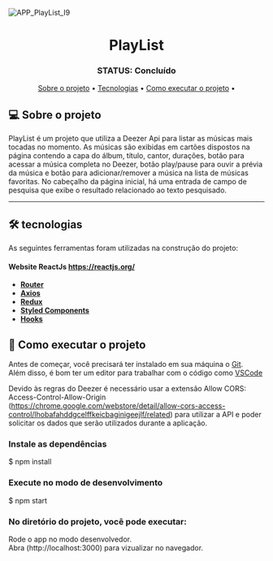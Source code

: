 ![APP_PlayList_I9](https://user-images.githubusercontent.com/97896037/174526751-5068f911-9eb5-4a93-84dd-6c7cdc3f171f.png)

<p align="center">
 </p>
<h1 align="center">
    PlayList
</h1>

<h3 align="center"> 
	 STATUS: Concluído
</h3>

<p align="center">
 <a href="#-sobre-o-projeto">Sobre o projeto</a> •
 <a href="#-tecnologias">Tecnologias</a> • 
 <a href="#-Como-executar-o-projeto">Como executar o projeto</a> • 
</p>


## 💻 Sobre o projeto


PlayList é um projeto que utiliza a Deezer Api para listar as músicas mais tocadas no momento. As músicas são exibidas em cartões dispostos na página contendo a capa do álbum, título, cantor, durações, botão para acessar a música completa no Deezer, botão play/pause para ouvir a prévia da música e botão para adicionar/remover a música na lista de músicas favoritas. No cabeçalho da página inicial, há uma entrada de campo de pesquisa que exibe o resultado relacionado ao texto pesquisado.

---


## 🛠 tecnologias

As seguintes ferramentas foram utilizadas na construção do projeto:

#### **Website**  ReactJs https://reactjs.org/

-   **[Router](https://github.com/PLATEIRA/PlayList/tree/master/src/Pages/routes)**
-   **[Axios](https://github.com/PLATEIRA/PlayList/blob/master/src/Service/Api.js)**
-   **[Redux](https://github.com/PLATEIRA/PlayList/tree/master/src/redux)**
-   **[Styled Components](https://github.com/PLATEIRA/PlayList/blob/master/src/globalStyle.js)**
-   **[Hooks]()**



## 🚀 Como executar o projeto

Antes de começar, você precisará ter instalado em sua máquina o [Git](https://git-scm.com). <br>
Além disso, é bom ter um editor para trabalhar com o código como [VSCode](https://code.visualstudio.com/)

Devido às regras do Deezer é necessário usar a extensão Allow CORS: Access-Control-Allow-Origin (https://chrome.google.com/webstore/detail/allow-cors-access-control/lhobafahddgcelffkeicbaginigeejlf/related) para utilizar a API e poder solicitar os dados que serão utilizados durante a aplicação.

### Instale as dependências
$ npm install


### Execute no modo de desenvolvimento
$ npm start


### No diretório do projeto, você pode executar:

<p> Rode o app no modo desenvolvedor.
</br>
Abra (http://localhost:3000) para vizualizar no navegador.
</p>




